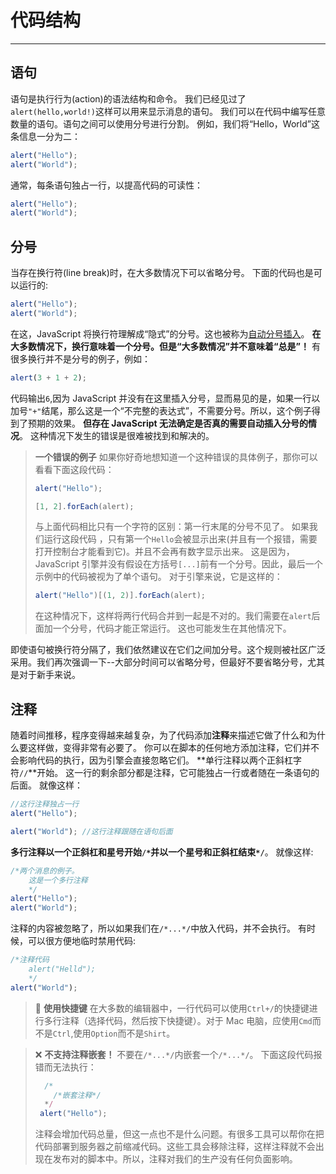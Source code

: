 # 代码结构

---

## 语句

语句是执行行为(action)的语法结构和命令。
我们已经见过了`alert(hello,world!)`这样可以用来显示消息的语句。
我们可以在代码中编写任意数量的语句。语句之间可以使用分号进行分割。
例如，我们将“Hello，World”这条信息一分为二：

```js
alert("Hello");
alert("World");
```

通常，每条语句独占一行，以提高代码的可读性：

```js
alert("Hello");
alert("World");
```

## 分号

当存在换行符(line break)时，在大多数情况下可以省略分号。
下面的代码也是可以运行的:

```js
alert("Hello");
alert("World");
```

在这，JavaScript 将换行符理解成“隐式”的分号。这也被称为[自动分号插入](https://tc39.github.io/ecma262/#sec-automatic-semicolon-insertion)。
**在大多数情况下，换行意味着一个分号。但是“大多数情况”并不意味着“总是”！**
有很多换行并不是分号的例子，例如：

```js
alert(3 + 1 + 2);
```

代码输出`6`,因为 JavaScript 并没有在这里插入分号，显而易见的是，如果一行以加号`"+"`结尾，那么这是一个“不完整的表达式”，不需要分号。所以，这个例子得到了预期的效果。
**但存在 JavaScript 无法确定是否真的需要自动插入分号的情况**。
这种情况下发生的错误是很难被找到和解决的。

> **一个错误的例子**
> 如果你好奇地想知道一个这种错误的具体例子，那你可以看看下面这段代码：
>
> ```js
> alert("Hello");
>
> [1, 2].forEach(alert);
> ```
>
> 与上面代码相比只有一个字符的区别：第一行末尾的分号不见了。
> 如果我们运行这段代码 ，只有第一个`Hello`会被显示出来(并且有一个报错，需要打开控制台才能看到它)。并且不会再有数字显示出来。
> 这是因为，JavaScript 引擎并没有假设在方括号`[...]`前有一个分号。因此，最后一个示例中的代码被视为了单个语句。
> 对于引擎来说，它是这样的：
>
> ```js
> alert("Hello")[(1, 2)].forEach(alert);
> ```
>
> 在这种情况下，这样将两行代码合并到一起是不对的。我们需要在`alert`后面加一个分号，代码才能正常运行。
> 这也可能发生在其他情况下。

即使语句被换行符分隔了，我们依然建议在它们之间加分号。这个规则被社区广泛采用。我们再次强调一下--大部分时间可以省略分号，但最好不要省略分号，尤其是对于新手来说。

## 注释

随着时间推移，程序变得越来越复杂，为了代码添加**注释**来描述它做了什么和为什么要这样做，变得非常有必要了。
你可以在脚本的任何地方添加注释，它们并不会影响代码的执行，因为引擎会直接忽略它们。
**单行注释以两个正斜杠字符`//`**开始。
这一行的剩余部分都是注释，它可能独占一行或者随在一条语句的后面。
就像这样：

```js
//这行注释独占一行
alert("Hello");

alert("World"); //这行注释跟随在语句后面
```

**多行注释以一个正斜杠和星号开始`/*`并以一个星号和正斜杠结束`*/`**。
就像这样:

```js
/*两个消息的例子。
    这是一个多行注释
    */
alert("Hello");
alert("World");
```

注释的内容被忽略了，所以如果我们在`/*...*/`中放入代码，并不会执行。
有时候，可以很方便地临时禁用代码:

```js
/*注释代码
    alert("Helld");
    */
alert("World");
```

> :key: **使用快捷键**
> 在大多数的编辑器中，一行代码可以使用`Ctrl+/`的快捷键进行多行注释（选择代码，然后按下快捷键）。对于 Mac 电脑，应使用`Cmd`而不是`Ctrl`,使用`Option`而不是`Shirt`。

> :x: **不支持注释嵌套！**
> 不要在`/*...*/`内嵌套一个`/*...*/`。
> 下面这段代码报错而无法执行：
>
> ```js
>   /*
>     /*嵌套注释*/
>   */
>  alert("Hello");
> ```
>
> 注释会增加代码总量，但这一点也不是什么问题。有很多工具可以帮你在把代码部署到服务器之前缩减代码。这些工具会移除注释，这样注释就不会出现在发布对的脚本中。所以，注释对我们的生产没有任何负面影响。
